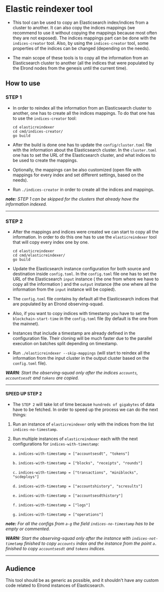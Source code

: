 # Elastic reindexer tool

- This tool can be used to copy an Elasticsearch index/indices from a cluster to another. It can also copy the indices 
mappings (we recommend to use it without copying the mappings because most often they are not exposed). The indices mappings part can be done with the `indices-creator` tool.
Also, by using the `indices-creator` tool, some properties of the indices can be changed (depending on the needs).

- The main scope of these tools is to copy all the information from an Elasticsearch cluster to another (all the indices that were
populated by the Elrond nodes from the genesis until the current time).

## How to use
### STEP 1
- In order to reindex all the information from an Elasticsearch cluster to another, one has to create all the indices mappings. 
To do that one has to use the `indices-creator` tool:

    ```
    cd elasticreindexer
    cd cmd/indices-creator/
    go build 
    ```
  
- After the build is done one has to update the `config/cluster.toml` file with the information about the Elasticsearch cluster. In the `cluster.toml` one has to set the URL 
of the Elasticsearch cluster, and what indices to be used to create the mappings.

- Optionally, the mappings can be also customized (open file with mappings for every index and set different settings, based on the needs).

- Run `./indices-creator` in order to create all the indices and mappings.

_**note:** STEP 1 can be skipped for the clusters that already have the information indexed._ 

***

### STEP 2
- After the mappings and indices were created we can start to copy all the information. In order to do this one has to use the `elasticreindexer` tool that 
will copy every index one by one.

    ```
    cd elasticreindexer
    cd cmd/elasticreindexer/
    go build 
    ```
- Update the Elasticsearch instance configuration for both source and destination inside `config.toml`. In the `config.toml` file one has to set the 
URL of the Elasticsearch `input` instance ( the one from where we have to copy all the information ) and the `output` instance (the one where all the information 
from the `input` instance will be copied).

- The `config.toml` file contains by default all the Elasticsearch indices that are populated by an Elrond observing-squad.

- Also, if you want to copy indices with timestamp you have to set the `blockchain-start-time` in the `config.toml` file (by default is the one from the mainnet).

- Instances that include a timestamp are already defined in the configuration file. Their cloning will be much faster due to the parallel execution on batches split depending on timestamp.

- Run `./elasticreindexer --skip-mappings` (will start to reindex all the information from the input cluster in the output cluster based on the `config.toml` file).


_**WARN**: Start the observing-squad only after the indices `accounts`, `accountsesdt` and `tokens` are copied._

***

#### SPEED UP STEP 2
- The `STEP 2` will take lot of time because `hundreds of gigabytes` of data have to be fetched. In order to speed up the process we can do the 
next things:

1. Run an instance of `elasticreindexer` only with the indices from the list `indices-no-timestamp`.
2. Run multiple instances of `elasticreindexer` each with the next configurations for `indices-with-timestamp`:

    `a.` `indices-with-timestamp = ["accountsesdt", "tokens"]`

    `b.` `indices-with-timestamp = ["blocks", "receipts", "rounds"]`

    `c.` `indices-with-timestamp = ["transactions", "miniblocks", "scdeploys"]`

    `d.` `indices-with-timestamp = ["accountshistory", "scresults"]`

    `e.` `indices-with-timestamp = ["accountsesdthistory"]`

    `f.` `indices-with-timestamp = ["logs"]`

    `g.` `indices-with-timestamp = ["operations"]`


_**note:** For all the configs from `a-g` the field `indices-no-timestamp` has to be empty or commented._

_**WARN:** Start the observing-squad only after the instance with `indices-not-timetamp` finished to copy `accounts` index 
and the instance from the point `a.` finished to copy `accountsesdt` and `tokens` indices._

***

## Audience

This tool should be as generic as possible, and it shouldn't have any custom code related to Elrond instances
of Elasticsearch.
